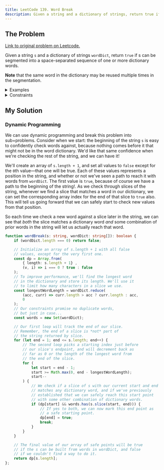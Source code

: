 ```yaml
---
title: LeetCode 139. Word Break
description: Given a string and a dictionary of strings, return true if the string can be segmented into a space-separated sequence of one or more dictionary words.
---
```


## The Problem

[Link to original problem on Leetcode.](https://leetcode.com/problems/word-break/)

Given a string `s` and a dictionary of strings `wordDict`, return `true` if s can be segmented into a space-separated sequence of one or more dictionary words.

**Note** that the same word in the dictionary may be reused multiple times in the segmentation.

<details>
<summary>Examples</summary>

Example 1:

```
Input: s = "leetcode", wordDict = ["leet","code"]
Output: true
Explanation: Return true because "leetcode" can be segmented as "leet code".
```

Example 2:

```
Input: s = "applepenapple", wordDict = ["apple","pen"]
Output: true
Explanation: Return true because "applepenapple" can be segmented as "apple pen apple".
Note that you are allowed to reuse a dictionary word.
```

Example 3:

```
Input: s = "catsandog", wordDict = ["cats","dog","sand","and","cat"]
Output: false
```
</details>

<details>
<summary>Constraints</summary>

- `1 <= s.length <= 300`
- `1 <= wordDict.length <= 1000`
- `1 <= wordDict[i].length <= 20`
- `s` and `wordDict[i]` consist of only lowercase English letters.
- All the strings of `wordDict` are **unique**.
</details>

## My Solution

### Dynamic Programming

We can use dynamic programming and break this problem into sub=problems. Consider when we start: the beginning of the string `s` is easy to confidently check words against, because nothing comes before it that might not be in the word dictionary. We'd like that same confidence when we're checking the rest of the string, and we can have it!

We'll create an array of `s.length + 1`, and set all values to `false` except for the `0`th value—that one will be true. Each of these values represents a position in the string, and whether or not we've seen a path to reach it with words from `wordDict`. The first value is `true`, because of course we have a path to the beginning of the string!. As we check through slices of the string, whenever we find a slice that matches a word in our dictionary, we can set the corresponding array index for the end of that slice to `true` also. This will tell us going forward that we can safely start to check new values from that position.

So each time we check a new word against a slice later in the string, we can see that _both_ the slice matches a dictionary word _and_ some combination of prior words in the string will let us actually reach that word.

```typescript
function wordBreak(s: string, wordDict: string[]): boolean {
	if (wordDict.length === 0) return false;

	// Initialize an array of s.length + 1 with all false
	// values, except for the very first one.
	const dp = Array.from(
		{ length: s.length + 1} ,
		(v, i) => i === 0 ? true : false
	);
	// To improve performance, we'll find the longest word
	// in the dictionary and store its length. We'll use it
	// to limit how many characters in a slice we use.
	const longestWordLength = wordDict.reduce(
		(acc, curr) => curr.length > acc ? curr.length : acc,
		0
	);
	// Our constraints promise no duplicate words,
	// but just in case...
	const words = new Set(wordDict);

	// Our first loop will track the end of our slice.
	// Remember, the end of a slice is *not* part of
	// the string returned by slice.
	for (let end = 1; end <= s.length; end++) {
		// The second loop picks a starting index just before
		// our slice's endpoint, and will decrement back as
		// far as 0 or the length of the longest word from
		// the end of the slice.
		for (
			let start = end - 1;
			start >= Math.max(0, end - longestWordLength);
			start--
		) {
			// We check if a slice of s with our current start and end
			// matches any dictionary word, and if we've previously
			// established that we can safely reach this start point
			// with some other combination of dictionary words.
			if (dp[start] && words.has(s.slice(start, end))) {
				// If yes to both, we can now mark this end point as
				// a safe starting point.
				dp[end] = true;
				break;
			}
		}
	}

	// The final value of our array of safe points will be true
	// if the s can be built from words in wordDict, and false
	// if we couldn't find a way to do it.
	return dp[s.length];
};
```